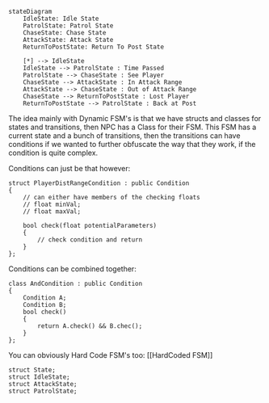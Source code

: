 

```mermaid
stateDiagram
    IdleState: Idle State
    PatrolState: Patrol State
    ChaseState: Chase State
    AttackState: Attack State
    ReturnToPostState: Return To Post State

    [*] --> IdleState
    IdleState --> PatrolState : Time Passed
    PatrolState --> ChaseState : See Player
    ChaseState --> AttackState : In Attack Range
    AttackState --> ChaseState : Out of Attack Range
    ChaseState --> ReturnToPostState : Lost Player
    ReturnToPostState --> PatrolState : Back at Post

```

The idea mainly with Dynamic FSM's is that we have structs and classes for states and transitions, then NPC has a Class for their FSM. 
This FSM has a current state and a bunch of transitions, then the transitions can have conditions if we wanted to further obfuscate the way that they work, if the condition is quite complex.

Conditions can just be that however: 
```
struct PlayerDistRangeCondition : public Condition 
{ 
	// can either have members of the checking floats
	// float minVal;
	// float maxVal;
	
	bool check(float potentialParameters)
	{ 
		// check condition and return 
	}
};
```

Conditions can be combined together: 
```
class AndCondition : public Condition
{ 
	Condition A;
	Condition B;
	bool check()
	{ 
		return A.check() && B.chec();
	}
};
```


You can obviously Hard Code FSM's too: 
[[HardCoded FSM]]

```
struct State;
struct IdleState;
struct AttackState;
struct PatrolState;




```


